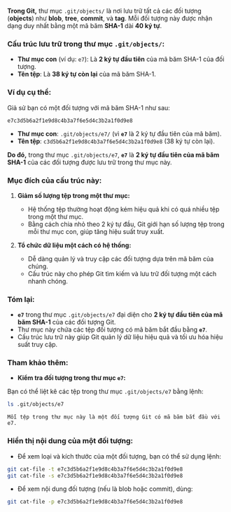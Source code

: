 **Trong Git,** thư mục `.git/objects/` là nơi lưu trữ tất cả các đối tượng (**objects**) như **blob**, **tree**, **commit**, và **tag**. Mỗi đối tượng này được nhận dạng duy nhất bằng một mã băm **SHA-1** dài **40 ký tự**.

### **Cấu trúc lưu trữ trong thư mục `.git/objects/`:**

- **Thư mục con** (ví dụ: `e7`): Là **2 ký tự đầu tiên** của mã băm SHA-1 của đối tượng.
- **Tên tệp**: Là **38 ký tự còn lại** của mã băm SHA-1.

### **Ví dụ cụ thể:**

Giả sử bạn có một đối tượng với mã băm SHA-1 như sau:
```
e7c3d5b6a2f1e9d8c4b3a7f6e5d4c3b2a1f0d9e8
```
- **Thư mục con**: `.git/objects/e7/` (vì **`e7`** là 2 ký tự đầu tiên của mã băm).
- **Tên tệp**: `c3d5b6a2f1e9d8c4b3a7f6e5d4c3b2a1f0d9e8` (38 ký tự còn lại).

**Do đó,** trong thư mục `.git/objects/e7`, **`e7`** là **2 ký tự đầu tiên của mã băm SHA-1** của các đối tượng được lưu trữ trong thư mục này.

### **Mục đích của cấu trúc này:**

1. **Giảm số lượng tệp trong một thư mục:**
   - Hệ thống tệp thường hoạt động kém hiệu quả khi có quá nhiều tệp trong một thư mục.
   - Bằng cách chia nhỏ theo 2 ký tự đầu, Git giới hạn số lượng tệp trong mỗi thư mục con, giúp tăng hiệu suất truy xuất.

2. **Tổ chức dữ liệu một cách có hệ thống:**
   - Dễ dàng quản lý và truy cập các đối tượng dựa trên mã băm của chúng.
   - Cấu trúc này cho phép Git tìm kiếm và lưu trữ đối tượng một cách nhanh chóng.

### **Tóm lại:**

- **`e7`** trong thư mục `.git/objects/e7` đại diện cho **2 ký tự đầu tiên của mã băm SHA-1** của các đối tượng Git.
- Thư mục này chứa các tệp đối tượng có mã băm bắt đầu bằng **`e7`**.
- Cấu trúc lưu trữ này giúp Git quản lý dữ liệu hiệu quả và tối ưu hóa hiệu suất truy cập.

### **Tham khảo thêm:**

- **Kiểm tra đối tượng trong thư mục `e7`:**

Bạn có thể liệt kê các tệp trong thư mục `.git/objects/e7` bằng lệnh:

```bash
ls .git/objects/e7
```

```
Mỗi tệp trong thư mục này là một đối tượng Git có mã băm bắt đầu với e7.
```

### **Hiển thị nội dung của một đối tượng:**

- Để xem loại và kích thước của một đối tượng, bạn có thể sử dụng lệnh:
```bash
git cat-file -t e7c3d5b6a2f1e9d8c4b3a7f6e5d4c3b2a1f0d9e8
git cat-file -s e7c3d5b6a2f1e9d8c4b3a7f6e5d4c3b2a1f0d9e8
```

- Để xem nội dung đối tượng (nếu là blob hoặc commit), dùng:
```bash
git cat-file -p e7c3d5b6a2f1e9d8c4b3a7f6e5d4c3b2a1f0d9e8
```